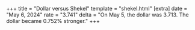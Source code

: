 +++
title = "Dollar versus Shekel"
template = "shekel.html"
[extra]
date = "May  6, 2024"
rate = "3.741"
delta = "On May  5, the dollar was 3.713. The dollar became 0.752% stronger."
+++
